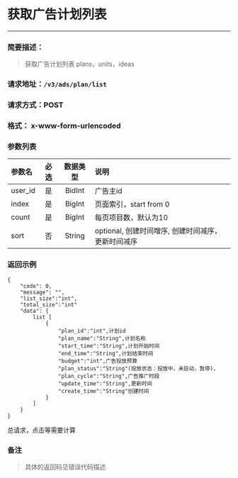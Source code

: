 
# 获取广告计划列表
---
### 简要描述：
> 获取广告计划列表
> plans，units，ideas

### 请求地址：```/v3/ads/plan/list```

### 请求方式：POST

### 格式： x-www-form-urlencoded

### 参数列表

|参数名 | 必选 | 数据类型 | 说明|
|:---   | :--: | :------: | :---|
|user_id|是|BidInt|广告主id
|index|是|BigInt|页面索引，start from 0
|count|是|BigInt|每页项目数，默认为10
|sort|否|String|optional, 创建时间增序, 创建时间减序，更新时间减序

### 返回示例
```
{
    "code": 0,
    "message": "",
    "list_size":"int",
    "total_size":"int"
    "data": {
        list [
            {
                "plan_id":"int",计划id
                "plan_name":"String",计划名称
                "start_time":"String",计划开始时间
                "end_time":"String",计划结束时间
                "budget":"int",广告投放预算
                "plan_status":"String"(投放状态：投放中，未启动，暂停)，
                "plan_cycle":"String",广告推广时段
                "update_time":"String",更新时间
                "create_time":"String"创建时间
            }
        ]
    }
}
```

总请求，点击等需要计算
### 备注
>具体的返回码见错误代码描述

　
　
　